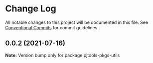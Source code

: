# Change Log

All notable changes to this project will be documented in this file. See [Conventional Commits](https://conventionalcommits.org) for commit guidelines.

## 0.0.2 (2021-07-16)

**Note:** Version bump only for package pjtools-pkgs-utils
